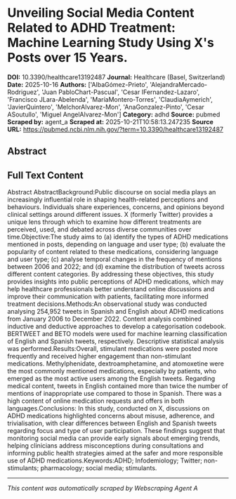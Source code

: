 # Unveiling Social Media Content Related to ADHD Treatment: Machine Learning Study Using X's Posts over 15 Years.

**DOI:** 10.3390/healthcare13192487
**Journal:** Healthcare (Basel, Switzerland)
**Date:** 2025-10-16
**Authors:** ['AlbaGómez-Prieto', 'AlejandraMercado-Rodriguez', 'Juan PabloChart-Pascual', 'Cesar IFernandez-Lazaro', 'Francisco JLara-Abelenda', 'MaríaMontero-Torres', 'ClaudiaAymerich', 'JavierQuintero', 'MelchorAlvarez-Mon', 'AnaGonzalez-Pinto', 'Cesar ASoutullo', 'Miguel AngelAlvarez-Mon']
**Category:** adhd
**Source:** pubmed
**Scraped by:** agent_a
**Scraped at:** 2025-10-21T10:58:13.247235
**Source URL:** https://pubmed.ncbi.nlm.nih.gov/?term=10.3390/healthcare13192487

## Abstract



## Full Text Content

Abstract AbstractBackground:Public discourse on social media plays an increasingly influential role in shaping health-related perceptions and behaviours. Individuals share experiences, concerns, and opinions beyond clinical settings around different issues. X (formerly Twitter) provides a unique lens through which to examine how different treatments are perceived, used, and debated across diverse communities over time.Objective:The study aims to (a) identify the types of ADHD medications mentioned in posts, depending on language and user type; (b) evaluate the popularity of content related to these medications, considering language and user type; (c) analyse temporal changes in the frequency of mentions between 2006 and 2022; and (d) examine the distribution of tweets across different content categories. By addressing these objectives, this study provides insights into public perceptions of ADHD medications, which may help healthcare professionals better understand online discussions and improve their communication with patients, facilitating more informed treatment decisions.Methods:An observational study was conducted analysing 254,952 tweets in Spanish and English about ADHD medications from January 2006 to December 2022. Content analysis combined inductive and deductive approaches to develop a categorisation codebook. BERTWEET and BETO models were used for machine learning classification of English and Spanish tweets, respectively. Descriptive statistical analysis was performed.Results:Overall, stimulant medications were posted more frequently and received higher engagement than non-stimulant medications. Methylphenidate, dextroamphetamine, and atomoxetine were the most commonly mentioned medications, especially by patients, who emerged as the most active users among the English tweets. Regarding medical content, tweets in English contained more than twice the number of mentions of inappropriate use compared to those in Spanish. There was a high content of online medication requests and offers in both languages.Conclusions: In this study, conducted on X, discussions on ADHD medications highlighted concerns about misuse, adherence, and trivialisation, with clear differences between English and Spanish tweets regarding focus and type of user participation. These findings suggest that monitoring social media can provide early signals about emerging trends, helping clinicians address misconceptions during consultations and informing public health strategies aimed at the safer and more responsible use of ADHD medications.Keywords:ADHD; Infodemiology; Twitter; non-stimulants; pharmacology; social media; stimulants.

---
*This content was automatically scraped by Webscraping Agent A*

